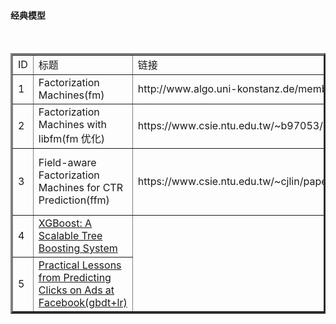 
<html>

<body>

<h4>经典模型</h4>

<table border="3">

<tr>
  <td>ID</td>
  <td>标题</td>
  <td>链接</td>
</tr>
  
<tr>
  <td>1</td>
  <td>Factorization Machines(fm)</td>
  <td>http://www.algo.uni-konstanz.de/members/rendle/pdf/Rendle2010FM.pdf</td>
  <td><a target="_blank" href="http://www.algo.uni-konstanz.de/members/rendle/pdf/Rendle2010FM.pdf" >Factorization Machines(fm)</a></td>
</tr>


<tr>
  <td>2</td>
  <td>Factorization Machines with libfm(fm 优化)</td>
  <td>https://www.csie.ntu.edu.tw/~b97053/paper/Factorization%20Machines%20with%20libFM.pdf</td>
  <td><a target="_blank" href="https://www.csie.ntu.edu.tw/~b97053/paper/Factorization%20Machines%20with%20libFM.pdf" >Factorization Machines with libfm(fm 优化)</a></td>
</tr>



<tr>
  <td>3</td>
  <td>Field-aware Factorization Machines for CTR Prediction(ffm)</td>
  <td>https://www.csie.ntu.edu.tw/~cjlin/papers/ffm.pdf</td>
  <td><a target="_blank" href="https://www.csie.ntu.edu.tw/~cjlin/papers/ffm.pdf" >Field-aware Factorization Machines for CTR Prediction(ffm)</a></td>
</tr>



<tr>
  <td>4</td>
  <td><a target="_blank" href="http://www.kdd.org/kdd2016/papers/files/rfp0697-chenAemb.pdf" >XGBoost: A Scalable Tree Boosting System</a></td>
</tr>



<tr>
  <td>5</td>
  <td><a target="_blank" href="https://statweb.stanford.edu/~jhf/ftp/trebst.pdf" >Practical Lessons from Predicting Clicks on Ads at Facebook(gbdt+lr)</a> </td>
</tr>


</table>
</body>
</html>
